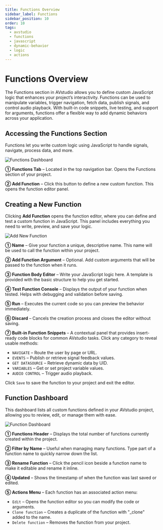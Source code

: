 ```yaml
---
title: Functions Overview
sidebar_label: Functions
sidebar_position: 10
order: 10
tags:
  - avstudio
  - functions
  - javascript
  - dynamic-behavior
  - logic
  - actions
---
```


# Functions Overview

The Functions section in AVstudio allows you to define custom JavaScript logic that enhances your project’s interactivity. Functions can be used to manipulate variables, trigger navigation, fetch data, publish signals, and control audio playback. With built-in code snippets, live testing, and support for arguments, functions offer a flexible way to add dynamic behaviors across your application.

## Accessing the Functions Section

Functions let you write custom logic using JavaScript to handle signals, navigate, process data, and more.

![Functions Dashboard](./img/functions-dashboard.png)

**① Functions Tab** – Located in the top navigation bar. Opens the Functions section of your project.

**② Add Function** – Click this button to define a new custom function. This opens the function editor panel.

## Creating a New Function

Clicking **Add Function** opens the function editor, where you can define and test a custom function in JavaScript. This panel includes everything you need to write, preview, and save your logic.

![Add New Function](./img/functions-create.png)

**① Name** – Give your function a unique, descriptive name. This name will be used to call the function within your project.

**② Add Function Argument** – Optional. Add custom arguments that will be passed to the function when it runs.

**③ Function Body Editor** – Write your JavaScript logic here. A template is provided with the basic structure to help you get started.

**④ Test Function Console** – Displays the output of your function when tested. Helps with debugging and validation before saving.

**⑤ Run** – Executes the current code so you can preview the behavior immediately.

**⑥ Discard** – Cancels the creation process and closes the editor without saving.

**⑦ Built-in Function Snippets** – A contextual panel that provides insert-ready code blocks for common AVstudio tasks. Click any category to reveal usable methods:
- `NAVIGATE` – Route the user by page or URL.
- `EVENTS` – Publish or retrieve signal feedback values.
- `GET DATASOURCE` – Retrieve dynamic data by UID.
- `VARIABLES` – Get or set project variable values.
- `AUDIO CONTROL` – Trigger audio playback.

Click `Save` to save the function to your project and exit the editor.

## Function Dashboard

This dashboard lists all custom functions defined in your AVstudio project, allowing you to review, edit, or manage them with ease.

![Function Dashboard](./img/functions-dashboard-options.png)

**① Functions Header** – Displays the total number of functions currently created within the project.

**② Filter by Name** – Useful when managing many functions. Type part of a function name to quickly narrow down the list.

**③ Rename Function** – Click the pencil icon beside a function name to make it editable and rename it inline.

**④ Updated** – Shows the timestamp of when the function was last saved or edited.

**⑤ Actions Menu** – Each function has an associated action menu:  
- `Edit` – Opens the function editor so you can modify the code or arguments.  
- `Clone function` – Creates a duplicate of the function with "_clone" added to the name.  
- `Delete function` – Removes the function from your project.




